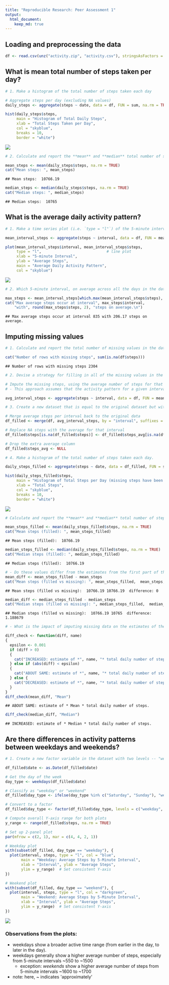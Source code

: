 ```yaml
---
title: "Reproducible Research: Peer Assessment 1"
output: 
  html_document:
    keep_md: true
---
```




## Loading and preprocessing the data


``` r
df <- read.csv(unz("activity.zip", "activity.csv"), stringsAsFactors = FALSE)
```

## What is mean total number of steps taken per day?


``` r
# 1. Make a histogram of the total number of steps taken each day

# Aggregate steps per day (excluding NA values)
daily_steps <- aggregate(steps ~ date, data = df, FUN = sum, na.rm = TRUE)

hist(daily_steps$steps,
     main = "Histogram of Total Daily Steps",
     xlab = "Total Steps Taken per Day",
     col = "skyblue",
     breaks = 10,
     border = "white")
```

![](C:/sean/src/github/mrseanryan/Coursera_DS_RepData_PeerAssessment1/PA1_template_files/figure-html/unnamed-chunk-2-1.png)<!-- -->


``` r
# 2. Calculate and report the **mean** and **median** total number of steps taken per day

mean_steps <- mean(daily_steps$steps, na.rm = TRUE)
cat("Mean steps: ", mean_steps)
```

```
## Mean steps:  10766.19
```

``` r
median_steps <- median(daily_steps$steps, na.rm = TRUE)
cat("Median steps: ", median_steps)
```

```
## Median steps:  10765
```

## What is the average daily activity pattern?


``` r
# 1. Make a time series plot (i.e. `type = "l"`) of the 5-minute interval (x-axis) and the average number of steps taken, averaged across all days (y-axis)

mean_interval_steps <- aggregate(steps ~ interval, data = df, FUN = mean, na.rm = TRUE)

plot(mean_interval_steps$interval, mean_interval_steps$steps,
     type = "l",                             # line plot
     xlab = "5-minute Interval",
     ylab = "Average Steps",
     main = "Average Daily Activity Pattern",
     col = "skyblue")
```

![](C:/sean/src/github/mrseanryan/Coursera_DS_RepData_PeerAssessment1/PA1_template_files/figure-html/unnamed-chunk-4-1.png)<!-- -->


``` r
# 2. Which 5-minute interval, on average across all the days in the dataset, contains the maximum number of steps?

max_steps <- mean_interval_steps[which.max(mean_interval_steps$steps), ]
cat("Max average steps occur at interval", max_steps$interval,
    "with", round(max_steps$steps, 2), "steps on average.\n")
```

```
## Max average steps occur at interval 835 with 206.17 steps on average.
```

## Imputing missing values


``` r
# 1. Calculate and report the total number of missing values in the dataset (i.e. the total number of rows with `NA`s)

cat("Number of rows with missing steps", sum(is.na(df$steps)))
```

```
## Number of rows with missing steps 2304
```


``` r
# 2. Devise a strategy for filling in all of the missing values in the dataset. The strategy does not need to be sophisticated. For example, you could use the mean/median for that day, or the mean for that 5-minute interval, etc.

# Impute the missing steps, using the average number of steps for that 5-minute interval across all days.
# - This approach assumes that the activity pattern for a given interval is relatively consistent day to day.

avg_interval_steps <- aggregate(steps ~ interval, data = df, FUN = mean, na.rm = TRUE)
```



``` r
# 3. Create a new dataset that is equal to the original dataset but with the missing data filled in.

# Merge average steps per interval back to the original data
df_filled <- merge(df, avg_interval_steps, by = "interval", suffixes = c("", "_avg"))

# Replace NA steps with the average for that interval
df_filled$steps[is.na(df_filled$steps)] <- df_filled$steps_avg[is.na(df_filled$steps)]

# Drop the extra average column
df_filled$steps_avg <- NULL
```


``` r
# 4. Make a histogram of the total number of steps taken each day.

daily_steps_filled <- aggregate(steps ~ date, data = df_filled, FUN = sum, na.rm = TRUE)

hist(daily_steps_filled$steps,
     main = "Histogram of Total Steps per Day (missing steps have been filled)",
     xlab = "Total Steps",
     col = "skyblue",
     breaks = 10,
     border = "white")
```

![](C:/sean/src/github/mrseanryan/Coursera_DS_RepData_PeerAssessment1/PA1_template_files/figure-html/unnamed-chunk-9-1.png)<!-- -->

``` r
# Calculate and report the **mean** and **median** total number of steps taken per day.

mean_steps_filled <- mean(daily_steps_filled$steps, na.rm = TRUE)
cat("Mean steps (filled): ", mean_steps_filled)
```

```
## Mean steps (filled):  10766.19
```

``` r
median_steps_filled <- median(daily_steps_filled$steps, na.rm = TRUE)
cat("Median steps (filled): ", median_steps_filled)
```

```
## Median steps (filled):  10766.19
```

``` r
# - Do these values differ from the estimates from the first part of the assignment?
mean_diff <- mean_steps_filled - mean_steps
cat("Mean steps (filled vs missing): ", mean_steps_filled,  mean_steps, " difference:", mean_diff)
```

```
## Mean steps (filled vs missing):  10766.19 10766.19  difference: 0
```

``` r
median_diff <- median_steps_filled - median_steps
cat("Median steps (filled vs missing): ", median_steps_filled,  median_steps, " difference:", median_diff)
```

```
## Median steps (filled vs missing):  10766.19 10765  difference: 1.188679
```

``` r
# - What is the impact of imputing missing data on the estimates of the total daily number of steps?

diff_check <- function(diff, name)
{
  epsilon <- 0.001
  if (diff > 0)
  {
    cat("INCREASED: estimate of *", name, "* total daily number of steps.")
  } else if (abs(diff) < epsilon)
  {
    cat("ABOUT SAME: estimate of *", name, "* total daily number of steps.")
  } else {
    cat("DECREASED: estimate of *", name, "* total daily number of steps.")
  }
}
diff_check(mean_diff, "Mean")
```

```
## ABOUT SAME: estimate of * Mean * total daily number of steps.
```

``` r
diff_check(median_diff, "Median")
```

```
## INCREASED: estimate of * Median * total daily number of steps.
```

## Are there differences in activity patterns between weekdays and weekends?


``` r
# 1. Create a new factor variable in the dataset with two levels -- "weekday" and "weekend" indicating whether a given date is a weekday or weekend day.

df_filled$date <- as.Date(df_filled$date)

# Get the day of the week
day_type <- weekdays(df_filled$date)

# Classify as "weekday" or "weekend"
df_filled$day_type <- ifelse(day_type %in% c("Saturday", "Sunday"), "weekend", "weekday")

# Convert to a factor
df_filled$day_type <- factor(df_filled$day_type, levels = c("weekday", "weekend"))
```


``` r
# Compute overall Y-axis range for both plots
y_range <- range(df_filled$steps, na.rm = TRUE)

# Set up 2-panel plot
par(mfrow = c(2, 1), mar = c(4, 4, 2, 1))

# Weekday plot
with(subset(df_filled, day_type == "weekday"), {
  plot(interval, steps, type = "l", col = "blue",
       main = "Weekday: Average Steps by 5-Minute Interval",
       xlab = "Interval", ylab = "Average Steps",
       ylim = y_range)  # Set consistent Y-axis
})

# Weekend plot
with(subset(df_filled, day_type == "weekend"), {
  plot(interval, steps, type = "l", col = "darkgreen",
       main = "Weekend: Average Steps by 5-Minute Interval",
       xlab = "Interval", ylab = "Average Steps",
       ylim = y_range)  # Set consistent Y-axis
})
```

![](C:/sean/src/github/mrseanryan/Coursera_DS_RepData_PeerAssessment1/PA1_template_files/figure-html/unnamed-chunk-12-1.png)<!-- -->

### Observations from the plots:
- weekdays show a broader active time range (from earlier in the day, to later in the day).
- weekdays generally show a higher average number of steps, especially from 5-minute intervals ~550 to ~1500
  - exception: *weekends* show a higher average number of steps from 5-minute intervals ~1600 to ~1700
- note: here, ~ indicates 'approximately'
